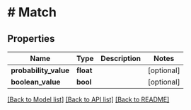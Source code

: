 # # Match

## Properties

Name | Type | Description | Notes
------------ | ------------- | ------------- | -------------
**probability_value** | **float** |  | [optional]
**boolean_value** | **bool** |  | [optional]

[[Back to Model list]](../../README.md#models) [[Back to API list]](../../README.md#endpoints) [[Back to README]](../../README.md)
